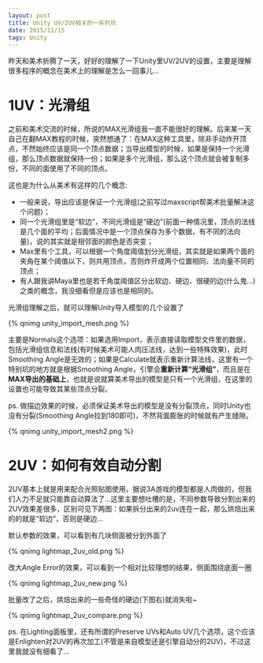 ```yaml
---
layout: post
title: Unity UV/2UV相关的一系列坑
date: 2015/11/15
tags: Unity
---
```


昨天和美术折腾了一天，好好的理解了一下Unity里UV/2UV的设置，主要是理解很多程序的概念在美术上的理解是怎么一回事儿...

<!--more-->

# 1UV：光滑组

之前和美术交流的时候，所说的MAX光滑组我一直不能很好的理解。后来某一天自己在翻MAX教程的时候，突然想通了：在MAX这种工具里，除非手动炸开顶点，不然始终应该是同一个顶点数据；当导出模型的时候，如果是保持一个光滑组，那么顶点数据就保持一份；如果是多个光滑组，那么这个顶点就会被复制多份，不同的面使用了不同的顶点。

这也是为什么从美术有这样的几个概念:

- 一般来说，导出应该是保证一个光滑组(之前写过maxscript帮美术批量解决这个问题)；
- 同一个光滑组里是“软边”，不同光滑组是“硬边”(前面一种情况里，顶点的法线是几个面的平均；后面情况中是一个顶点保存为多个数据，有不同的法向量)，说的其实就是相邻面的颜色是否突变；
- Max里有个工具，可以根据一个角度阈值划分光滑组，其实就是如果两个面的夹角在某个阈值以下，则共用顶点，否则炸开成两个位置相同、法向量不同的顶点；
- 有人跟我讲Maya里也是若干角度阈值区分出软边、硬边、很硬的边(什么鬼...)之类的概念，我没细看但是应该也是相同的。

光滑组理解之后，就可以理解Unity导入模型的几个设置了

{% qnimg unity_import_mesh.png %}

主要是Normals这个选项：如果选用Import，表示直接读取模型文件里的数据，包括光滑组信息和法线(有时候美术可能人肉压法线，达到一些特殊效果)，此时Smoothing Angle是无效的；如果是Calculate就表示重新计算法线，这里有一个特别坑的地方就是根据Smoothing Angle，引擎会**重新计算“光滑组”**，而且是在**MAX导出的基础上**，也就是说就算美术导出的模型是只有一个光滑组，在这里的设置也可能导致其某些顶点分裂。

ps. 做描边效果的时候，必须保证美术导出的模型是没有分裂顶点，同时Unity也没有分裂(Smoothing Angle拉到180即可)，不然背面膨胀的时候就有产生缝隙。

{% qnimg unity_import_mesh2.png %}

# 2UV：如何有效自动分割

2UV基本上就是用来配合光照贴图使用，据说3A游戏的模型都是人肉做的，但我们人力不足就只能靠自动算法了...这里主要想吐槽的是，不同参数导致分割出来的2UV效果差很多，区别可见下两图：如果拆分出来的2uv连在一起，那么烘焙出来的的就是“软边”，否则是硬边...

默认参数的效果，可以看到有几块侧面被分到外面了

{% qnimg lightmap_2uv_old.png %}

改大Angle Error的效果，可以看到一个相对比较理想的结果，侧面围绕底面一圈

{% qnimg lightmap_2uv_new.png %}

批量改了之后，烘焙出来的一些奇怪的硬边(下图右)就消失啦~

{% qnimg lightmap_2uv_compare.png %}

ps. 在Lighting面板里，还有所谓的Preserve UVs和Auto UV几个选项，这个应该是Enlighten对2UV的再次加工(不管是来自模型还是引擎自动分的2UV)，不过这里我就没有细看了...